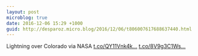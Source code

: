```yaml
---
layout: post
microblog: true
date: 2016-12-06 15:29 +1000
guid: http://desparoz.micro.blog/2016/12/06/t806007617688637440.html
---
```

Lightning over Colorado  via NASA [t.co/QY11Vnk4k...](https://t.co/QY11Vnk4kg) [t.co/8V9g3C1Ws...](https://t.co/8V9g3C1Wsd)
